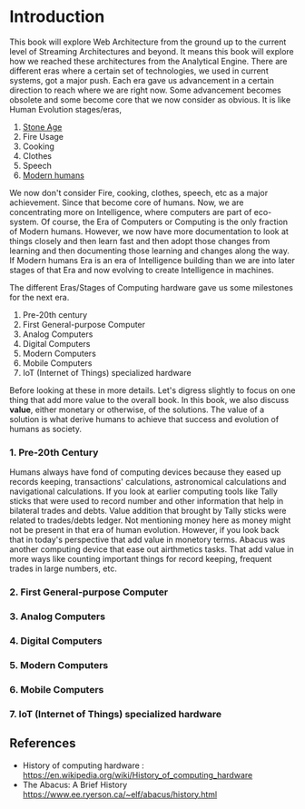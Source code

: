# Introduction

This book will explore Web Architecture from the ground up to the current level of Streaming Architectures and beyond. It means this book will explore how we reached these architectures from the Analytical Engine. There are different eras where a certain set of technologies, we used in current systems, got a major push. Each era gave us advancement in a certain direction to reach where we are right now. Some advancement becomes obsolete and some become core that we now consider as obvious. It is like Human Evolution stages/eras,

 1. [Stone Age](https://en.wikipedia.org/wiki/Stone_Age#Beginning_of_the_Stone_Age)
 2. Fire Usage
 3. Cooking
 4. Clothes
 5. Speech
 6. [Modern humans](https://en.wikipedia.org/wiki/Behavioral_modernity)

We now don't consider Fire, cooking, clothes, speech, etc as a major achievement. Since that become core of humans. Now, we are concentrating more on Intelligence, where computers are part of eco-system. Of course, the Era of Computers or Computing is the only fraction of Modern humans. However, we now have more documentation to look at things closely and then learn fast and then adopt those changes from learning and then documenting those learning and changes along the way. If Modern humans Era is an era of Intelligence building than we are into later stages of that Era and now evolving to create Intelligence in machines. 

The different Eras/Stages of Computing hardware gave us some milestones for the next era. 

 1. Pre-20th century
 2. First General-purpose Computer
 3. Analog Computers
 4. Digital Computers
 5. Modern Computers
 6. Mobile Computers
 7. IoT (Internet of Things) specialized hardware

Before looking at these in more details. Let's digress slightly to focus on one thing that add more value to the overall book. In this book, we also discuss **value**, either monetary or otherwise, of the solutions. The value of a solution is what derive humans to achieve that success and evolution of humans as society. 

### 1. Pre-20th Century

Humans always have fond of computing devices because they eased up records keeping, transactions' calculations, astronomical calculations and navigational calculations. If you look at earlier computing tools like Tally sticks that were used to record number and other information that help in bilateral trades and debts. Value addition that brought by Tally sticks were related to trades/debts ledger. Not mentioning money here as money might not be present in that era of human evolution. However, if you look back that in today's perspective that add value in monetory terms. 
Abacus was another computing device that ease out airthmetics tasks. That add value in more ways like counting important things for record keeping, frequent trades in large numbers, etc.


### 2. First General-purpose Computer

### 3. Analog Computers

### 4. Digital Computers

### 5. Modern Computers

### 6. Mobile Computers

### 7. IoT (Internet of Things) specialized hardware




## References
- History of computing hardware : https://en.wikipedia.org/wiki/History_of_computing_hardware
- The Abacus: A Brief History https://www.ee.ryerson.ca/~elf/abacus/history.html
<!--stackedit_data:
eyJwcm9wZXJ0aWVzIjoiZXh0ZW5zaW9uczpcbiAgcHJlc2V0Oi
BnZm1cbiIsImhpc3RvcnkiOls2OTgwODk4NTUsLTIxNDI1NjA2
MzMsMjA2NDk4NDg0OSwtMTgyMjgxMjE1NywtNzM4NDUxMzQyLC
0xMjY2OTA3NzUzLC0yNDgyMTQ1NjIsMTI2MTg1MTI1OSwxNDY4
ODc5ODI3LC0zNTM2NzcwMjIsMzkwNDAwNjA3LDg2ODcxMzQ5Ni
wxOTE2NDIwODIxLDg1NTU4MzgzNSwtMTI2ODc4NjUwNCw0NzUz
MjMzNTQsLTQ5NTA4MjYxLC0yODQzODUxODQsLTcyMjIzNDc2OC
wxNTQ5NzY4MzQ1XX0=
-->